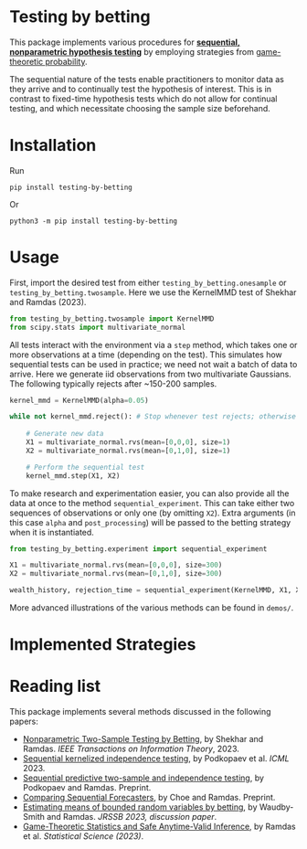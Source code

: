 # Testing by betting

This package implements various procedures for **[sequential, nonparametric hypothesis testing](https://en.wikipedia.org/wiki/Sequential_analysis)** by employing strategies from [game-theoretic probability](https://arxiv.org/pdf/2210.01948.pdf). 

The sequential nature of the tests enable practitioners to monitor data as they arrive and to continually test the hypothesis of interest. This is in contrast to fixed-time hypothesis tests which do not allow for continual testing, and which necessitate choosing the sample size beforehand. 



# Installation 

Run 

```pip install testing-by-betting```

Or 

```python3 -m pip install testing-by-betting```

# Usage 

First, import the desired test from either `testing_by_betting.onesample` or `testing_by_betting.twosample`. Here we use the KernelMMD test of Shekhar and Ramdas (2023). 

```python
from testing_by_betting.twosample import KernelMMD
from scipy.stats import multivariate_normal
```

All tests interact with the environment via a `step` method, which takes one or more observations at a time (depending on the test). This simulates how sequential tests can be used in practice; we need not wait a batch of data to arrive. Here we generate iid observations from two multivariate Gaussians. The following typically rejects after ~150-200 samples.  

```python
kernel_mmd = KernelMMD(alpha=0.05)

while not kernel_mmd.reject(): # Stop whenever test rejects; otherwise continue. 
   
    # Generate new data 
    X1 = multivariate_normal.rvs(mean=[0,0,0], size=1)
    X2 = multivariate_normal.rvs(mean=[0,1,0], size=1)

    # Perform the sequential test   
    kernel_mmd.step(X1, X2)    
```

To make research and experimentation easier, you can also provide all the data at once to the method 
`sequential_experiment`. 
This can take either two sequences of observations or only one (by omitting `X2`). 
Extra arguments (in this case `alpha` and `post_processing`) will be passed to the betting strategy when it is instantiated.  

```python
from testing_by_betting.experiment import sequential_experiment

X1 = multivariate_normal.rvs(mean=[0,0,0], size=300)
X2 = multivariate_normal.rvs(mean=[0,1,0], size=300)

wealth_history, rejection_time = sequential_experiment(KernelMMD, X1, X2, alpha=0.01, post_processing='arctan')
```

More advanced illustrations of the various methods can be found in `demos/`. 


# Implemented Strategies 


# Reading list 

This package implements several methods discussed in the following papers: 

- [Nonparametric Two-Sample Testing by Betting](https://arxiv.org/abs/2112.09162), by Shekhar and Ramdas. _IEEE Transactions on Information Theory_, 2023. 
- [Sequential kernelized independence testing](https://arxiv.org/pdf/2212.07383.pdf), by Podkopaev et al. _ICML_ 2023. 
- [Sequential predictive two-sample and independence testing](https://arxiv.org/pdf/2305.00143.pdf), by Podkopaev and Ramdas. Preprint. 
- [Comparing Sequential Forecasters](https://arxiv.org/pdf/2110.00115.pdf), by Choe and Ramdas. Preprint. 
- [Estimating means of bounded random variables by betting](https://arxiv.org/pdf/2010.09686.pdf), by Waudby-Smith and Ramdas. _JRSSB 2023, discussion paper_. 
- [Game-Theoretic Statistics and
Safe Anytime-Valid Inference](https://arxiv.org/pdf/2210.01948.pdf), by Ramdas et al. _Statistical Science (2023)_. 